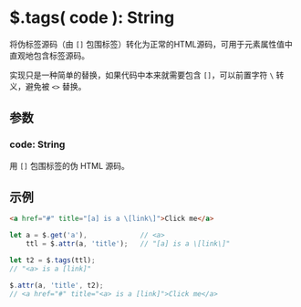 # $.tags( code ): String

将伪标签源码（由 `[]` 包围标签）转化为正常的HTML源码，可用于元素属性值中直观地包含标签源码。

实现只是一种简单的替换，如果代码中本来就需要包含 `[]`，可以前置字符 `\` 转义，避免被 `<>` 替换。


## 参数

### code: String

用 `[]` 包围标签的伪 HTML 源码。


## 示例

```html
<a href="#" title="[a] is a \[link\]">Click me</a>
```

```js
let a = $.get('a'),             // <a>
    ttl = $.attr(a, 'title');   // "[a] is a \[link\]"

let t2 = $.tags(ttl);
// "<a> is a [link]"

$.attr(a, 'title', t2);
// <a href="#" title="<a> is a [link]">Click me</a>
```

